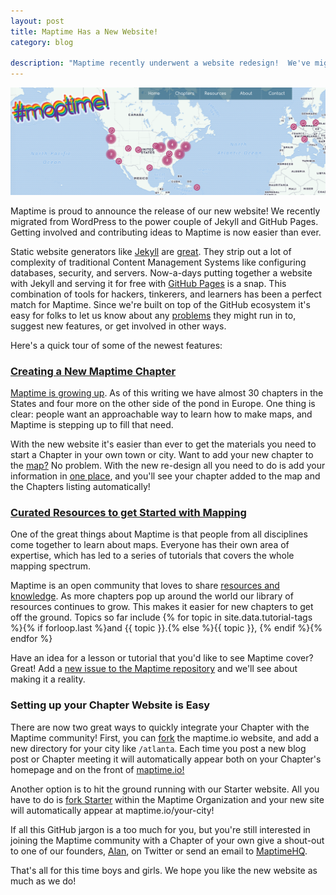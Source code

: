 ```yaml
---
layout: post
title: Maptime Has a New Website!
category: blog

description: "Maptime recently underwent a website redesign!  We've migrated from wordpress to the power couple of Jekyll and GitHub Pages.  Getting involved is now easier than ever."
---
```


![Maptime Has a New Website!](/img/maptime-redesign.png)  

Maptime is proud to announce the release of our new website!  We recently migrated from WordPress to the power couple of Jekyll and GitHub Pages.  Getting involved and contributing ideas to Maptime is now easier than ever.

Static website generators like [Jekyll](http://jekyllrb.com/) are [great](http://www.developmentseed.org/blog/2012/07/27/build-cms-free-websites/).  They strip out a lot of complexity of traditional Content Management Systems like configuring databases, security, and servers. Now-a-days putting together a website with Jekyll and serving it for free with [GitHub Pages](https://pages.github.com/) is a snap.  This combination of tools for hackers, tinkerers, and learners has been a perfect match for Maptime.  Since we're built on top of the GitHub ecosystem it's easy for folks to let us know about any [problems](https://github.com/maptime/maptime.github.io/issues) they might run in to, suggest new features, or get involved in other ways.

Here's a quick tour of some of the newest features:
<!--more-->

### [Creating a New Maptime Chapter](http://maptime.io/chapters/)

[Maptime is growing up](http://maptime.io/blog/2014/10/15/maptime-is-growing-up/).  As of this writing we have almost 30 chapters in the States and four more on the other side of the pond in Europe.  One thing is clear: people want an approachable way to learn how to make maps, and Maptime is stepping up to fill that need.

With the new website it's easier than ever to get the materials you need to start a Chapter in your own town or city.  Want to add your new chapter to the [map?](http://maptime.io/chapters/)  No problem.  With the new re-design all you need to do is add your information in [one place](https://github.com/maptime/maptime.github.io/blob/master/_data/chapters.json), and you'll see your chapter added to the map and the Chapters listing automatically!

### [Curated Resources to get Started with Mapping](http://maptime.io/lessons-resources/)

One of the great things about Maptime is that people from all disciplines come together to learn about maps.  Everyone has their own area of expertise, which has led to a series of tutorials that covers the whole mapping spectrum.

Maptime is an open community that loves to share [resources and knowledge](http://maptime.io/lessons-resources/).  As more chapters pop up around the world our library of resources continues to grow.  This makes it easier for new chapters to get off the ground.  Topics so far include {% for topic in site.data.tutorial-tags %}{% if forloop.last %}and {{ topic }}.{% else %}{{ topic }}, {% endif %}{% endfor %}

Have an idea for a lesson or tutorial that you'd like to see Maptime cover?  Great! Add a [new issue to the Maptime repository](https://github.com/maptime/maptime/issues/new) and we'll see about making it a reality.

### Setting up your Chapter Website is Easy

There are now two great ways to quickly integrate your Chapter with the Maptime community!  First, you can [fork](https://github.com/maptime/maptime.github.io/fork) the maptime.io website, and add a new directory for your city like `/atlanta`.  Each time you post a new blog post or Chapter meeting it will automatically appear both on your Chapter's homepage and on the front of [maptime.io!](http://maptime.io)

Another option is to hit the ground running with our Starter website.  All you have to do is [fork Starter](https://github.com/maptime/starter) within the Maptime Organization and your new site will automatically appear at maptime.io/your-city!

If all this GitHub jargon is a too much for you, but you're still interested in joining the Maptime community with a Chapter of your own give a shout-out to one of our founders, [Alan](https://twitter.com/mappingmashups), on Twitter or send an email to [MaptimeHQ](mailto:hello@maptime.io?Subject=New%20Chapter%20Plz!).

That's all for this time boys and girls.  We hope you like the new website as much as we do!